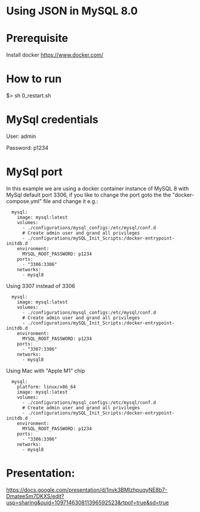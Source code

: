 # Using JSON in MySQL 8.0

# Prerequisite
Install docker https://www.docker.com/

# How to run
$> sh 0_restart.sh

# MySql credentials
User: admin

Password: p1234 

# MySql port
In this example we are using a docker container instance of MySQL 8 with MySql default port 3306, 
if you like to change the port goto the the "docker-compose.yml" file and change it e.g.:

```$xslt
  mysql:
    image: mysql:latest
    volumes:
      - ./configurations/mysql_configs:/etc/mysql/conf.d
      # Create admin user and grand all privileges
      - ./configurations/mySQL_Init_Scripts:/docker-entrypoint-initdb.d
    environment:
      MYSQL_ROOT_PASSWORD: p1234
    ports:
      - "3306:3306"
    networks:
      - mysql8
```

Using 3307 instead of 3306
```$xslt
  mysql:
    image: mysql:latest
    volumes:
      - ./configurations/mysql_configs:/etc/mysql/conf.d
      # Create admin user and grand all privileges
      - ./configurations/mySQL_Init_Scripts:/docker-entrypoint-initdb.d
    environment:
      MYSQL_ROOT_PASSWORD: p1234
    ports:
      - "3307:3306"
    networks:
      - mysql8
```

Using Mac with "Apple M1" chip
```$xslt
  mysql:
    platform: linux/x86_64
    image: mysql:latest
    volumes:
      - ./configurations/mysql_configs:/etc/mysql/conf.d
      # Create admin user and grand all privileges
      - ./configurations/mySQL_Init_Scripts:/docker-entrypoint-initdb.d
    environment:
      MYSQL_ROOT_PASSWORD: p1234
    ports:
      - "3306:3306"
    networks:
      - mysql8
```

# Presentation:
https://docs.google.com/presentation/d/1nvk3BMlzhpuqyNE8b7-DmateeSm7DKXS/edit?usp=sharing&ouid=109714630811396592523&rtpof=true&sd=true